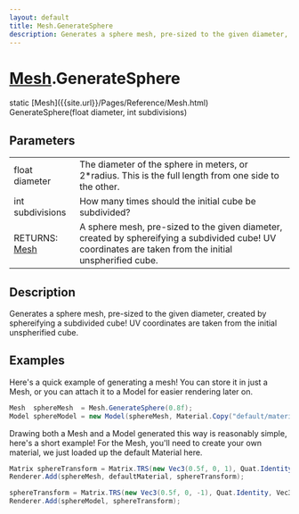 ```yaml
---
layout: default
title: Mesh.GenerateSphere
description: Generates a sphere mesh, pre-sized to the given diameter, created by sphereifying a subdivided cube! UV coordinates are taken from the initial unspherified cube.
---
```

# [Mesh]({{site.url}}/Pages/Reference/Mesh.html).GenerateSphere
<div class='signature' markdown='1'>
static [Mesh]({{site.url}}/Pages/Reference/Mesh.html) GenerateSphere(float diameter, int subdivisions)
</div>

## Parameters

|  |  |
|--|--|
|float diameter|The diameter of the sphere in meters, or 2*radius. This is the              full length from one side to the other.|
|int subdivisions|How many times should the initial cube be subdivided?|
|RETURNS: [Mesh]({{site.url}}/Pages/Reference/Mesh.html)|A sphere mesh, pre-sized to the given diameter, created by sphereifying a subdivided cube! UV coordinates are taken from the initial unspherified cube.|


## Description
Generates a sphere mesh, pre-sized to the given diameter, created
by sphereifying a subdivided cube! UV coordinates are taken from the initial unspherified
cube.


## Examples

Here's a quick example of generating a mesh! You can store it in just a
Mesh, or you can attach it to a Model for easier rendering later on.
```csharp
Mesh  sphereMesh  = Mesh.GenerateSphere(0.8f);
Model sphereModel = new Model(sphereMesh, Material.Copy("default/material"));
```
Drawing both a Mesh and a Model generated this way is reasonably simple,
here's a short example! For the Mesh, you'll need to create your own material,
we just loaded up the default Material here.
```csharp
Matrix sphereTransform = Matrix.TRS(new Vec3(0.5f, 0, 1), Quat.Identity, Vec3.One);
Renderer.Add(sphereMesh, defaultMaterial, sphereTransform);

sphereTransform = Matrix.TRS(new Vec3(0.5f, 0, -1), Quat.Identity, Vec3.One);
Renderer.Add(sphereModel, sphereTransform);
```

